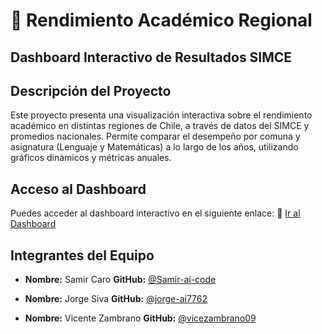 # 📘 Rendimiento Académico Regional

## Dashboard Interactivo de Resultados SIMCE

## Descripción del Proyecto

Este proyecto presenta una visualización interactiva sobre el rendimiento académico en distintas regiones de Chile, a través de datos del SIMCE y promedios nacionales. Permite comparar el desempeño por comuna y asignatura (Lenguaje y Matemáticas) a lo largo de los años, utilizando gráficos dinámicos y métricas anuales.

## Acceso al Dashboard

Puedes acceder al dashboard interactivo en el siguiente enlace:
🔗 [Ir al Dashboard](https://uahc-proyecto.streamlit.app) 

## Integrantes del Equipo

* **Nombre:** Samir Caro
  **GitHub:** [@Samir-ai-code](https://github.com/Samir-ai-code)

* **Nombre:** Jorge Siva
  **GitHub:** [@jorge-ai7762]()

* **Nombre:** Vicente Zambrano
  **GitHub:** [@vicezambrano09](https://github.com/vicezambrano09)



